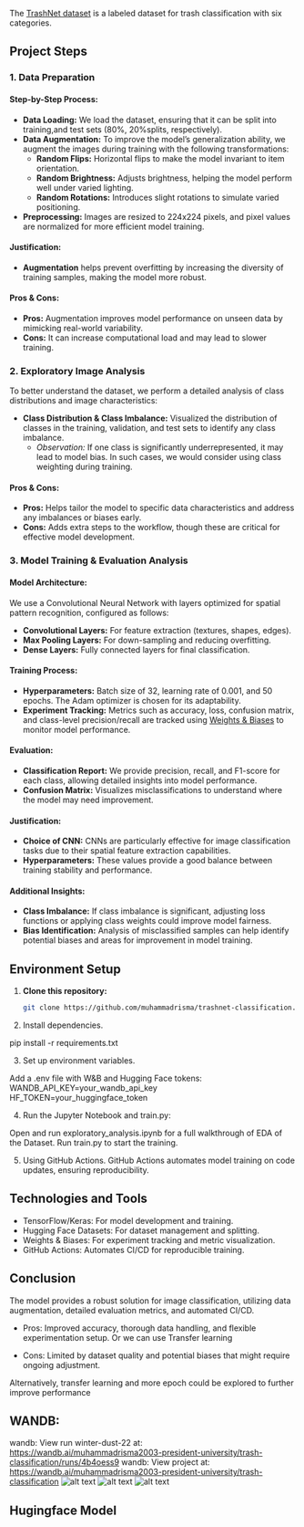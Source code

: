 The [TrashNet dataset](https://huggingface.co/datasets/garythung/trashnet) is a labeled dataset for trash classification with six categories.

## Project Steps

### 1. Data Preparation

#### Step-by-Step Process:
- **Data Loading:** We load the dataset, ensuring that it can be split into training,and test sets (80%, 20%splits, respectively).
- **Data Augmentation:** To improve the model’s generalization ability, we augment the images during training with the following transformations:
  - **Random Flips:** Horizontal flips to make the model invariant to item orientation.
  - **Random Brightness:** Adjusts brightness, helping the model perform well under varied lighting.
  - **Random Rotations:** Introduces slight rotations to simulate varied positioning.
- **Preprocessing:** Images are resized to 224x224 pixels, and pixel values are normalized for more efficient model training.

#### Justification:
- **Augmentation** helps prevent overfitting by increasing the diversity of training samples, making the model more robust.
  
#### Pros & Cons:
- **Pros:** Augmentation improves model performance on unseen data by mimicking real-world variability.
- **Cons:** It can increase computational load and may lead to slower training.

### 2. Exploratory Image Analysis

To better understand the dataset, we perform a detailed analysis of class distributions and image characteristics:

- **Class Distribution & Class Imbalance:** Visualized the distribution of classes in the training, validation, and test sets to identify any class imbalance.
  - *Observation:* If one class is significantly underrepresented, it may lead to model bias. In such cases, we would consider using class weighting during training.

#### Pros & Cons:
- **Pros:** Helps tailor the model to specific data characteristics and address any imbalances or biases early.
- **Cons:** Adds extra steps to the workflow, though these are critical for effective model development.

### 3. Model Training & Evaluation Analysis

#### Model Architecture:
We use a Convolutional Neural Network with layers optimized for spatial pattern recognition, configured as follows:
- **Convolutional Layers:** For feature extraction (textures, shapes, edges).
- **Max Pooling Layers:** For down-sampling and reducing overfitting.
- **Dense Layers:** Fully connected layers for final classification.

#### Training Process:
- **Hyperparameters:** Batch size of 32, learning rate of 0.001, and 50 epochs. The Adam optimizer is chosen for its adaptability.
- **Experiment Tracking:** Metrics such as accuracy, loss, confusion matrix, and class-level precision/recall are tracked using [Weights & Biases](https://wandb.ai) to monitor model performance.

#### Evaluation:
- **Classification Report:** We provide precision, recall, and F1-score for each class, allowing detailed insights into model performance.
- **Confusion Matrix:** Visualizes misclassifications to understand where the model may need improvement.

#### Justification:
- **Choice of CNN:** CNNs are particularly effective for image classification tasks due to their spatial feature extraction capabilities.
- **Hyperparameters:** These values provide a good balance between training stability and performance.

#### Additional Insights:
- **Class Imbalance:** If class imbalance is significant, adjusting loss functions or applying class weights could improve model fairness.
- **Bias Identification:** Analysis of misclassified samples can help identify potential biases and areas for improvement in model training.

## Environment Setup

1. **Clone this repository:**
   ```bash
   git clone https://github.com/muhammadrisma/trashnet-classification.git
2. Install dependencies.

pip install -r requirements.txt

3. Set up environment variables.

Add a .env file with W&B and Hugging Face tokens:
WANDB_API_KEY=your_wandb_api_key
HF_TOKEN=your_huggingface_token

4. Run the Jupyter Notebook and train.py:

Open and run exploratory_analysis.ipynb for a full walkthrough of EDA of the Dataset.
Run train.py to start the training.

5. Using GitHub Actions.
GitHub Actions automates model training on code updates, ensuring reproducibility.

## Technologies and Tools
- TensorFlow/Keras: For model development and training.
- Hugging Face Datasets: For dataset management and splitting.
- Weights & Biases: For experiment tracking and metric visualization.
- GitHub Actions: Automates CI/CD for reproducible training.


## Conclusion
The model provides a robust solution for image classification, utilizing data augmentation, detailed evaluation metrics, and automated CI/CD.

- Pros: Improved accuracy, thorough data handling, and flexible experimentation setup. Or we can use Transfer learning 

- Cons: Limited by dataset quality and potential biases that might require ongoing adjustment.

Alternatively, transfer learning and more epoch could be explored to further improve performance


## WANDB:

wandb:  View run winter-dust-22 at: https://wandb.ai/muhammadrisma2003-president-university/trash-classification/runs/4b4oess9
wandb:  View project at: https://wandb.ai/muhammadrisma2003-president-university/trash-classification
![alt text]({37E2352B-A770-4822-B6F7-D951549553D5}.png)
![alt text]({3DC77526-7714-4857-9CDE-59E554BE2D69}.png)
![alt text]({8CB72533-024A-4196-92D1-E5710484AAEB}.png)

## Hugingface Model
